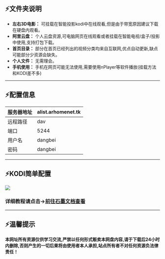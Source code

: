## ⚡文件夹说明
- **左右3D电影：** 可挂载在智能投影kodi中在线观看,但是由于带宽原因建议下载在硬盘内观看。
- **阿里云盘：** 个人云盘资源,可电脑网页在线观看或者挂载在智能电视/盒子/投影中使用,支持打包下载。
- **首页目录：** 部分在首页已经列出的视频分类均来自互联网,优点自动更新,缺点可能部分少资源会缺失。
- **个人文件：** 无需理会。
- **手机使用：** 手机在网页可能无法使用,需要使用nPlayer等软件播放(挂载方法和KODI差不多)
---
## ⚡配置信息 
| 服务器地址 | alist.arhomenet.tk
| --------   | -----|
|远程路径| dav|
|端口|5244|
|用户名|dangbei|
|密码|dangbei|
---
## ⚡KODI简单配置
![](https://i.postimg.cc/nrv0wrYG/KODI.jpg)
### 详细教程请点击→[前往石墨文档查看](https://shimo.im/docs/m8AZVQ7jnDtxXlAb/  "前往石墨文档查看")
---
## ⚡温馨提示
 **本网址所有资源仅供学习交流,严禁以任何形式贩卖本网盘内容,请于下载后24小时内删除,否则产生的一切后果将由使用者本人承担,站点所有者不对任何资源负法律责任！** 
